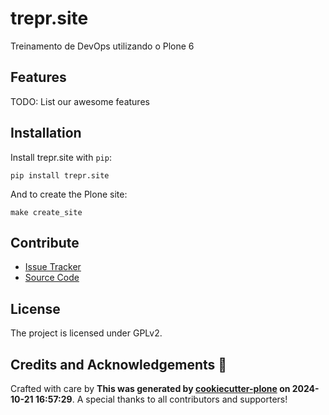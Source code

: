 # trepr.site

Treinamento de DevOps utilizando o Plone 6

## Features

TODO: List our awesome features

## Installation

Install trepr.site with `pip`:

```shell
pip install trepr.site
```
And to create the Plone site:

```shell
make create_site
```

## Contribute

- [Issue Tracker](https://github.com/jadirj/trepr.site/issues)
- [Source Code](https://github.com/jadirj/trepr.site/)

## License

The project is licensed under GPLv2.

## Credits and Acknowledgements 🙏

Crafted with care by **This was generated by [cookiecutter-plone](https://github.com/plone/cookieplone-templates/backend_addon) on 2024-10-21 16:57:29**. A special thanks to all contributors and supporters!
